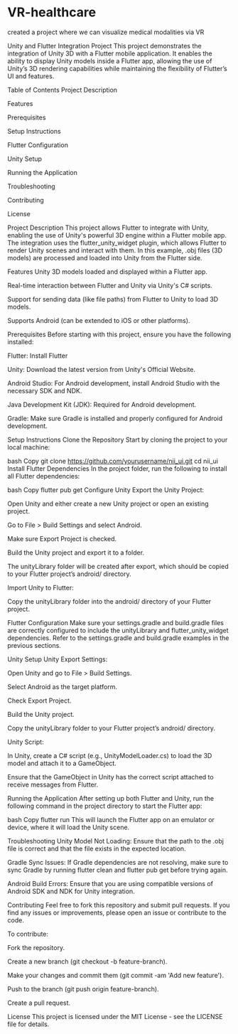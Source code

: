 # VR-healthcare
created a project where we can visualize medical modalities via VR

Unity and Flutter Integration Project
This project demonstrates the integration of Unity 3D with a Flutter mobile application. It enables the ability to display Unity models inside a Flutter app, allowing the use of Unity’s 3D rendering capabilities while maintaining the flexibility of Flutter’s UI and features.

Table of Contents
Project Description

Features

Prerequisites

Setup Instructions

Flutter Configuration

Unity Setup

Running the Application

Troubleshooting

Contributing

License

Project Description
This project allows Flutter to integrate with Unity, enabling the use of Unity's powerful 3D engine within a Flutter mobile app. The integration uses the flutter_unity_widget plugin, which allows Flutter to render Unity scenes and interact with them. In this example, .obj files (3D models) are processed and loaded into Unity from the Flutter side.

Features
Unity 3D models loaded and displayed within a Flutter app.

Real-time interaction between Flutter and Unity via Unity's C# scripts.

Support for sending data (like file paths) from Flutter to Unity to load 3D models.

Supports Android (can be extended to iOS or other platforms).

Prerequisites
Before starting with this project, ensure you have the following installed:

Flutter: Install Flutter

Unity: Download the latest version from Unity's Official Website.

Android Studio: For Android development, install Android Studio with the necessary SDK and NDK.

Java Development Kit (JDK): Required for Android development.

Gradle: Make sure Gradle is installed and properly configured for Android development.

Setup Instructions
Clone the Repository
Start by cloning the project to your local machine:

bash
Copy
git clone https://github.com/yourusername/nii_ui.git
cd nii_ui
Install Flutter Dependencies
In the project folder, run the following to install all Flutter dependencies:

bash
Copy
flutter pub get
Configure Unity
Export the Unity Project:

Open Unity and either create a new Unity project or open an existing project.

Go to File > Build Settings and select Android.

Make sure Export Project is checked.

Build the Unity project and export it to a folder.

The unityLibrary folder will be created after export, which should be copied to your Flutter project’s android/ directory.

Import Unity to Flutter:

Copy the unityLibrary folder into the android/ directory of your Flutter project.

Flutter Configuration
Make sure your settings.gradle and build.gradle files are correctly configured to include the unityLibrary and flutter_unity_widget dependencies. Refer to the settings.gradle and build.gradle examples in the previous sections.

Unity Setup
Unity Export Settings:

Open Unity and go to File > Build Settings.

Select Android as the target platform.

Check Export Project.

Build the Unity project.

Copy the unityLibrary folder to your Flutter project’s android/ directory.

Unity Script:

In Unity, create a C# script (e.g., UnityModelLoader.cs) to load the 3D model and attach it to a GameObject.

Ensure that the GameObject in Unity has the correct script attached to receive messages from Flutter.

Running the Application
After setting up both Flutter and Unity, run the following command in the project directory to start the Flutter app:

bash
Copy
flutter run
This will launch the Flutter app on an emulator or device, where it will load the Unity scene.

Troubleshooting
Unity Model Not Loading: Ensure that the path to the .obj file is correct and that the file exists in the expected location.

Gradle Sync Issues: If Gradle dependencies are not resolving, make sure to sync Gradle by running flutter clean and flutter pub get before trying again.

Android Build Errors: Ensure that you are using compatible versions of Android SDK and NDK for Unity integration.

Contributing
Feel free to fork this repository and submit pull requests. If you find any issues or improvements, please open an issue or contribute to the code.

To contribute:

Fork the repository.

Create a new branch (git checkout -b feature-branch).

Make your changes and commit them (git commit -am 'Add new feature').

Push to the branch (git push origin feature-branch).

Create a pull request.

License
This project is licensed under the MIT License - see the LICENSE file for details.
